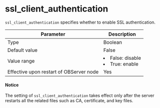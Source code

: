 # ssl_client_authentication


`ssl_client_authentication` specifies whether to enable SSL authentication.


| **Parameter** | **Description** |
|------------------|---------------------------------------------------------------------------------------------------------------|
| Type | Boolean |
| Default value | False |
| Value range | <li> False: disable   <li> True: enable |
| Effective upon restart of OBServer node | Yes |


  <main id="notice" type='notice'>
    <h4>Notice</h4>
    <p>The setting of <code>ssl_client_authentication</code> takes effect only after the server restarts all the related files such as CA, certificate, and key files. </p>
  </main>